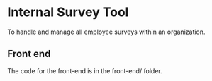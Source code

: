 # Internal Survey Tool

To handle and manage all employee surveys within an organization.

## Front end

The code for the front-end is in the front-end/ folder.
